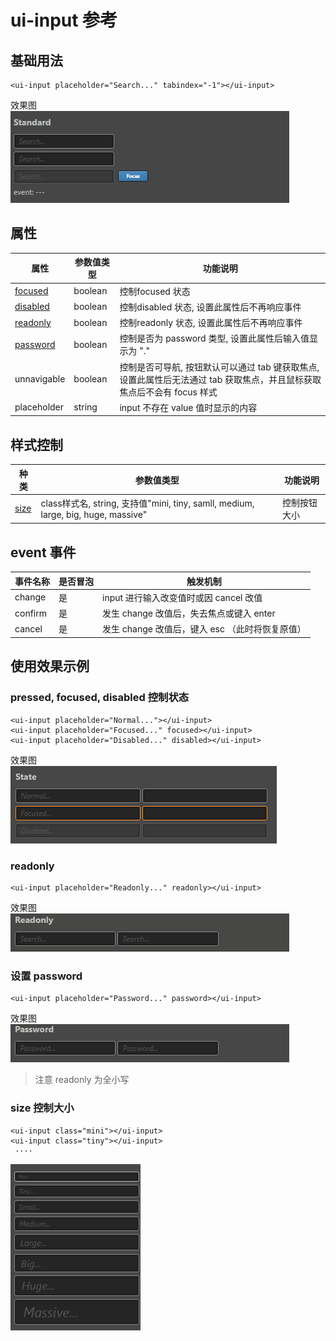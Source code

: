 # ui-input 参考

## 基础用法

```
<ui-input placeholder="Search..." tabindex="-1"></ui-input>
```
效果图    
![img](ui-kit/ui-input.gif)

## 属性
属性  | 参数值类型 | 功能说明
------|--------------|-------------  
[focused](#pressed,-focused,-disabled-控制状态)| boolean | 控制focused 状态 
[disabled](#pressed,-focused,-disabled-控制状态)| boolean | 控制disabled 状态, 设置此属性后不再响应事件
[readonly](#readonly)| boolean | 控制readonly 状态, 设置此属性后不再响应事件
[password](#设置-password)| boolean | 控制是否为 password 类型, 设置此属性后输入值显示为 "."
unnavigable| boolean | 控制是否可导航, 按钮默认可以通过 tab 键获取焦点, 设置此属性后无法通过 tab 获取焦点，并且鼠标获取焦点后不会有 focus 样式
placeholder| string | input 不存在 value 值时显示的内容

## 样式控制
种类              | 参数值类型 | 功能说明
----------------|-----------|-------------
[size](#size-控制大小)      |class样式名, string, 支持值"mini, tiny, samll, medium, large, big, huge, massive" | 控制按钮大小 

## event 事件
事件名称|是否冒泡|触发机制
-------|-------|--------
change|是|input 进行输入改变值时或因 cancel 改值
confirm|是|发生 change 改值后，失去焦点或键入 enter
cancel|是|发生 change 改值后，键入 esc （此时将恢复原值）

## 使用效果示例

### pressed, focused, disabled 控制状态
```
<ui-input placeholder="Normal..."></ui-input>
<ui-input placeholder="Focused..." focused></ui-input>
<ui-input placeholder="Disabled..." disabled></ui-input>
```
效果图    
![img](ui-kit/ui-input-state.png)

### readonly
```
<ui-input placeholder="Readonly..." readonly></ui-input>
```
效果图   
![img](ui-kit/ui-input-readonly.gif)

### 设置 password
```
<ui-input placeholder="Password..." password></ui-input>
```
效果图   
![img](ui-kit/ui-input-password.gif)
> 注意 readonly 为全小写

### size 控制大小
```
<ui-input class="mini"></ui-input>
<ui-input class="tiny"></ui-input>
 ····
```
![img](ui-kit/ui-input-size.png)